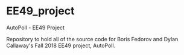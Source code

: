 # EE49_project
AutoPoll - EE49 Project

Repository to hold all of the source code for Boris Fedorov and Dylan Callaway's Fall 2018 EE49 project, AutoPoll.
